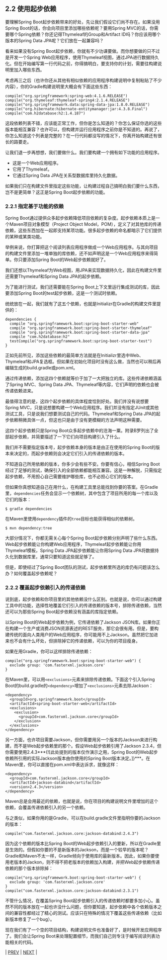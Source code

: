## 2.2 使用起步依赖

要理解Spring Boot起步依赖带来的好处，先让我们假设它们尚不存在。如果没用Spring Boot的话，你会向项目里添加哪些依赖呢？要用Spring MVC的话，你需要哪个Spring依赖？你还记得Thymeleaf的Group和Artifact ID吗？你应该用哪个版本的Spring Data JPA呢？它们放在一起兼容吗？

看来如果没有Spring Boot起步依赖，你就有不少功课要做。而你想要做的只不过是开发一个Spring Web应用程序，使用Thymeleaf视图，通过JPA进行数据持久化。但在开始编写第一行代码之前，你得搞明白，要支持你的计划，需要往构建说明里加入哪些东西。

考虑再三之后（也许你还从其他有相似依赖的应用程序构建说明中复制粘贴了不少内容），你的Gradle构建说明里大概会有下面这些东西：
```
compile("org.springframework:spring-web:4.1.6.RELEASE")
compile("org.thymeleaf:thymeleaf-spring4:2.1.4.RELEASE")
compile("org.springframework.data:spring-data-jpa:1.8.0.RELEASE")
compile("org.hibernate:hibernate-entitymanager:jar:4.3.8.Final")
compile("com.h2database:h2:1.4.187")
```
这段依赖列表不错，应该能正常工作，但你是怎么知道的？你怎么保证你选的这些版本能相互兼容？也许可以，但构建并运行应用程序之前你是不知道的。再说了，你怎么知道这个列表是完整的？在一行代码都没写的情况下，你离开始构建还有很长的路要走。

让我们退一步再想想，我们要做什么。我们要构建一个拥有如下功能的应用程序。

- 这是一个Web应用程序。
- 它用了Thymeleaf。
- 它通过Spring Data JPA在关系型数据库里持久化数据。

如果我们只在构建文件里指定这些功能，让构建过程自己搞明白我们要什么东西，岂不是更简单？这正是Spring Boot起步依赖的功能。

### 2.2.1 指定基于功能的依赖

Spring Boot通过提供众多起步依赖降低项目依赖的复杂度。起步依赖本质上是一个Maven项目对象模型（Project Object Model，POM），定义了对其他库的传递依赖，这些东西加在一起即支持某项功能。很多起步依赖的命名都暗示了它们提供的某种或某类功能。

举例来说，你打算把这个阅读列表应用程序做成一个Web应用程序。与其向项目的构建文件里添加一堆单独的库依赖，还不如声明这是一个Web应用程序来得简单。你只要添加Spring Boot的Web起步依赖就好了。

我们还想以Thymeleaf为Web视图，用JPA来实现数据持久化，因此在构建文件里还需要Thymeleaf和Spring Data JPA的起步依赖。

为了能进行测试，我们还需要能在Spring Boot上下文里运行集成测试的库，因此要添加Spring Boot的test起步依赖，这是一个测试时依赖。

统统放在一起，我们就有了这五个依赖，也就是Initializr在Gradle的构建文件里提供的：
```
dependencies {
  compile "org.springframework.boot:spring-boot-starter-web"
  compile "org.springframework.boot:spring-boot-starter-thymeleaf"
  compile "org.springframework.boot:spring-boot-starter-data-jpa"
  compile "com.h2database:h2"
  testCompile("org.springframework.boot:spring-boot-starter-test")
}
```
正如先前所见，添加这些依赖的最简单方法就是在Initializr里选中Web、Thymeleaf和JPA复选框。但如果在初始化项目时没有这么做，当然也可以稍后再编辑生成的build.gradle或pom.xml。

通过传递依赖，添加这四个依赖就等价于加了一大把独立的库。这些传递依赖涵盖了Spring MVC、Spring Data JPA、Thymeleaf等内容，它们声明的依赖也会被传递依赖进来。

最值得注意的是，这四个起步依赖的具体程度恰到好处。我们并没有说想要Spring MVC，只是说想要构建一个Web应用程序。我们并没有指定JUnit或其他测试工具，只是说我们想要测试自己的代码。Thymeleaf和Spring Data JPA的起步依赖稍微具体一点，但这也只是由于没有更模糊的方法声明这种需要。

这四个起步依赖只是Spring Boot众多起步依赖中的沧海一粟。附录B罗列出了全部起步依赖，并简要描述了一下它们向项目构建引入了什么。

我们并不需要指定版本号，起步依赖本身的版本是由正在使用的Spring Boot的版本来决定的，而起步依赖则会决定它们引入的传递依赖的版本。

不知道自己所用依赖的版本，你多少会有些不安。你要有信心，相信Spring Boot经过了足够的测试，确保引入的全部依赖都能相互兼容。这是一种解脱，只需指定起步依赖，不用担心自己需要维护哪些库，也不必担心它们的版本。

但如果你真想知道自己在用什么，在构建工具里总能找到你要的答案。在Gradle里，`dependencies`任务会显示一个依赖树，其中包含了项目所用的每一个库以及它们的版本：
```
$ gradle dependencies
```
在Maven里使用`dependency`插件的`tree`目标也能获得相似的依赖树。
```
$ mvn dependency:tree
```
大部分情况下，你都无需关心每个Spring Boot起步依赖分别声明了些什么东西。Web起步依赖能让你构建Web应用程序，Thymeleaf起步依赖能让你用Thymeleaf模板，Spring Data JPA起步依赖能让你用Spring Data JPA将数据持久化到数据库里，通常只要知道这些就足够了。

但是，即使经过了Spring Boot团队的测试，起步依赖里所选的库仍有问题该怎么办？如何覆盖起步依赖呢？

### 2.2.2 覆盖起步依赖引入的传递依赖

说到底，起步依赖和你项目里的其他依赖没什么区别。也就是说，你可以通过构建工具中的功能，选择性地覆盖它们引入的传递依赖的版本号，排除传递依赖，当然还可以为那些Spring Boot起步依赖没有涵盖的库指定依赖。

以Spring Boot的Web起步依赖为例，它传递依赖了Jackson JSON库。如果你正在构建一个生产或消费JSON资源表述的REST服务，那它会很有用。但是，要构建传统的面向人类用户的Web应用程序，你可能用不上Jackson。虽然把它加进来也不会有什么坏处，但排除掉它的传递依赖，可以为你的项目瘦身。

如果在用Gradle，你可以这样排除传递依赖：
```
compile("org.springframework.boot:spring-boot-starter-web") {
  exclude group: 'com.fasterxml.jackson.core'
}
```
在Maven里，可以用`<exclusions>`元素来排除传递依赖。下面这个引入Spring Boot的build.gradle的`<dependency>`增加了`<exclusions>`元素去除Jackson：
```
<dependency>
  <groupId>org.springframework.boot</groupId>
  <artifactId>spring-boot-starter-web</artifactId>
  <exclusions>
    <exclusion>
      <groupId>com.fasterxml.jackson.core</groupId>
    </exclusion>
  </exclusions>
</dependency>
```
另一方面，也许项目需要Jackson，但你需要用另一个版本的Jackson来进行构建，而不是Web起步依赖里的那个。假设Web起步依赖引用了Jackson 2.3.4，但你需要使用2.4.3***{![此处提到的版本仅作演示之用，Spring Boot的Web起步依赖所引用的实际Jackson版本由你使用的Spring Boot版本决定。]}***。在Maven里，你可以直接在pom.xml中表达诉求，就像这样：
```
<dependency>
  <groupId>com.fasterxml.jackson.core</groupId>
  <artifactId>jackson-databind</artifactId>
  <version>2.4.3</version>
</dependency>
```
Maven总是会用最近的依赖，也就是说，你在项目的构建说明文件里增加的这个依赖，会覆盖传递依赖引入的另一个依赖。

与之类似，如果你用的是Gradle，可以在build.gradle文件里指明你要的Jackson的版本：
```
compile("com.fasterxml.jackson.core:jackson-databind:2.4.3")
```
因为这个依赖的版本比Spring Boot的Web起步依赖引入的要新，所以在Gradle里是生效的。但假如你要的不是新版本的Jackson，而是一个较早的版本呢？Gradle和Maven不太一样，Gradle倾向于使用库的最新版本。因此，如果你要使用老版本的Jackon，则不得不把老版本的依赖加入构建，并把Web起步依赖传递依赖的那个版本排除掉：

```
compile("org.springframework.boot:spring-boot-starter-web") {
  exclude group: 'com.fasterxml.jackson.core'
}
compile("com.fasterxml.jackson.core:jackson-databind:2.3.1")
```
不管什么情况，在覆盖Spring Boot起步依赖引入的传递依赖时都要多加小心。虽然不同的版本放在一起也许没什么问题，但你要知道，起步依赖中各个依赖版本之间的兼容性都经过了精心的测试。应该只在特殊的情况下覆盖这些传递依赖（比如新版本修复了一个bug）。

现在我们有了一个空的项目结构，构建说明文件也准备好了，是时候开发应用程序了。我们会让Spring Boot来处理配置细节，而我们自己则专注于编写阅读列表功能相关的代码。

| [PREV](https://github.com/5202m/spring-boot-in-action-zh-cn/blob/master/01WallsCh01-2.1.md) | [NEXT](https://github.com/5202m/spring-boot-in-action-zh-cn/blob/master/02WallsCh02-2.3.md) |
